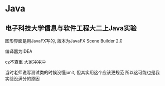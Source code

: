 # Java

## 电子科技大学信息与软件工程大二上Java实验

图形界面是用JavaFX写的, 版本为JavaFX Scene Builder 2.0

编译器为IDEA

cz不查重 大家冲冲冲

当时老师说写测试类的时候没懂junit, 但其实用这个应该更规范 所以这可能也是我实验没满分的原因
